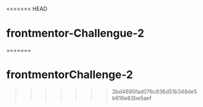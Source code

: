 <<<<<<< HEAD
# frontmentor-Challengue-2
=======
# frontmentorChallenge-2
>>>>>>> 2bd4695fad076c836d51b348de5b616e83be5aef
